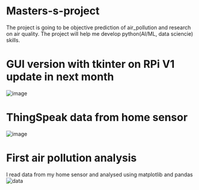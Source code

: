 # Masters-s-project
The project is going to be objective prediction of air_pollution and research on air quality.
The project will help me develop python(AI/ML, data sciencie) skills.

# GUI version with tkinter on RPi V1 update in next month
![image](https://user-images.githubusercontent.com/81580465/178350084-aa95c2dc-f1c2-4554-8216-14e519c32684.png)


# ThingSpeak data from home sensor
![image](https://user-images.githubusercontent.com/81580465/153488666-71f800fe-e6f7-47b1-a6a0-83c46aafccc6.png)


# First air pollution analysis
I read data from my home sensor and analysed using matplotlib and pandas
![data](https://user-images.githubusercontent.com/81580465/166743291-9b45169e-8867-40af-97c4-d0ae180bc7cf.png)






